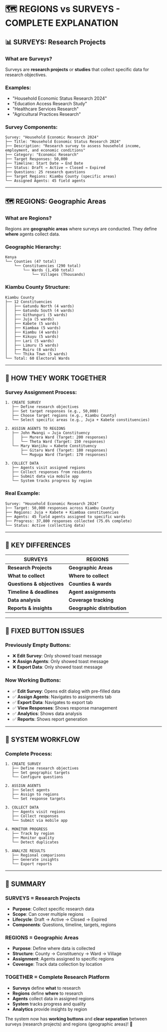 # 🗺️ REGIONS vs SURVEYS - COMPLETE EXPLANATION

## 📊 **SURVEYS: Research Projects**

### **What are Surveys?**
Surveys are **research projects** or **studies** that collect specific data for research objectives.

### **Examples:**
- "Household Economic Status Research 2024"
- "Education Access Research Study" 
- "Healthcare Services Research"
- "Agricultural Practices Research"

### **Survey Components:**
```
Survey: "Household Economic Research 2024"
├── Title: "Household Economic Status Research 2024"
├── Description: "Research survey to assess household income, employment, and economic conditions"
├── Category: "Economic Research"
├── Target Responses: 50,000
├── Timeline: Start Date → End Date
├── Status: Draft → Active → Closed → Expired
├── Questions: 25 research questions
├── Target Regions: Kiambu County (specific areas)
└── Assigned Agents: 45 field agents
```

---

## 🗺️ **REGIONS: Geographic Areas**

### **What are Regions?**
Regions are **geographic areas** where surveys are conducted. They define **where** agents collect data.

### **Geographic Hierarchy:**
```
Kenya
└── Counties (47 total)
    └── Constituencies (290 total)
        └── Wards (1,450 total)
            └── Villages (Thousands)
```

### **Kiambu County Structure:**
```
Kiambu County
├── 12 Constituencies
│   ├── Gatundu North (4 wards)
│   ├── Gatundu South (4 wards)
│   ├── Githunguri (5 wards)
│   ├── Juja (5 wards)
│   ├── Kabete (5 wards)
│   ├── Kiambaa (5 wards)
│   ├── Kiambu (4 wards)
│   ├── Kikuyu (5 wards)
│   ├── Lari (5 wards)
│   ├── Limuru (5 wards)
│   ├── Ruiru (8 wards)
│   └── Thika Town (5 wards)
└── Total: 60 Electoral Wards
```

---

## 🔗 **HOW THEY WORK TOGETHER**

### **Survey Assignment Process:**
```
1. CREATE SURVEY
   ├── Define research objectives
   ├── Set target responses (e.g., 50,000)
   ├── Choose target regions (e.g., Kiambu County)
   └── Select specific areas (e.g., Juja + Kabete constituencies)

2. ASSIGN AGENTS TO REGIONS
   ├── John Mwangi → Juja Constituency
   │   ├── Murera Ward (Target: 200 responses)
   │   └── Theta Ward (Target: 150 responses)
   └── Mary Wanjiku → Kabete Constituency
       ├── Gitaru Ward (Target: 180 responses)
       └── Muguga Ward (Target: 170 responses)

3. COLLECT DATA
   ├── Agents visit assigned regions
   ├── Collect responses from residents
   ├── Submit data via mobile app
   └── System tracks progress by region
```

### **Real Example:**
```
Survey: "Household Economic Research 2024"
├── Target: 50,000 responses across Kiambu County
├── Regions: Juja + Kabete + Kiambaa constituencies
├── Agents: 45 field agents assigned to specific wards
├── Progress: 37,800 responses collected (75.6% complete)
└── Status: Active (collecting data)
```

---

## 🎯 **KEY DIFFERENCES**

| **SURVEYS** | **REGIONS** |
|-------------|-------------|
| **Research Projects** | **Geographic Areas** |
| **What to collect** | **Where to collect** |
| **Questions & objectives** | **Counties & wards** |
| **Timeline & deadlines** | **Agent assignments** |
| **Data analysis** | **Coverage tracking** |
| **Reports & insights** | **Geographic distribution** |

---

## 🔧 **FIXED BUTTON ISSUES**

### **Previously Empty Buttons:**
- ❌ **Edit Survey**: Only showed toast message
- ❌ **Assign Agents**: Only showed toast message  
- ❌ **Export Data**: Only showed toast message

### **Now Working Buttons:**
- ✅ **Edit Survey**: Opens edit dialog with pre-filled data
- ✅ **Assign Agents**: Navigates to assignments tab
- ✅ **Export Data**: Navigates to export tab
- ✅ **View Responses**: Shows response management
- ✅ **Analytics**: Shows data analysis
- ✅ **Reports**: Shows report generation

---

## 🚀 **SYSTEM WORKFLOW**

### **Complete Process:**
```
1. CREATE SURVEY
   ├── Define research objectives
   ├── Set geographic targets
   └── Configure questions

2. ASSIGN AGENTS
   ├── Select agents
   ├── Assign to regions
   └── Set response targets

3. COLLECT DATA
   ├── Agents visit regions
   ├── Collect responses
   └── Submit via mobile app

4. MONITOR PROGRESS
   ├── Track by region
   ├── Monitor quality
   └── Detect duplicates

5. ANALYZE RESULTS
   ├── Regional comparisons
   ├── Generate insights
   └── Export reports
```

---

## 🎯 **SUMMARY**

### **SURVEYS = Research Projects**
- **Purpose**: Collect specific research data
- **Scope**: Can cover multiple regions
- **Lifecycle**: Draft → Active → Closed → Expired
- **Components**: Questions, timeline, targets, regions

### **REGIONS = Geographic Areas**  
- **Purpose**: Define where data is collected
- **Structure**: County → Constituency → Ward → Village
- **Assignment**: Agents assigned to specific regions
- **Coverage**: Track data collection by location

### **TOGETHER = Complete Research Platform**
- **Surveys** define **what** to research
- **Regions** define **where** to research
- **Agents** collect data in assigned regions
- **System** tracks progress and quality
- **Analytics** provide insights by region

The system now has **working buttons** and **clear separation** between surveys (research projects) and regions (geographic areas)! 🎉


